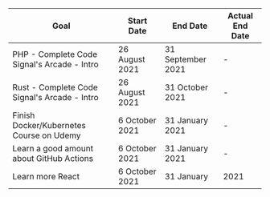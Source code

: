 |Goal|Start Date|End Date|Actual End Date|
|----|----------|--------|---------------|
|PHP - Complete Code Signal's Arcade - Intro|26 August 2021|31 September 2021|-|
|Rust - Complete Code Signal's Arcade - Intro|26 August 2021|31 October 2021|-|
|Finish Docker/Kubernetes Course on Udemy|6 October 2021|31 January 2021|-|
|Learn a good amount about GitHub Actions|6 October 2021|31 January 2021|-|
|Learn more React|6 October 2021|31 January|2021|-|
